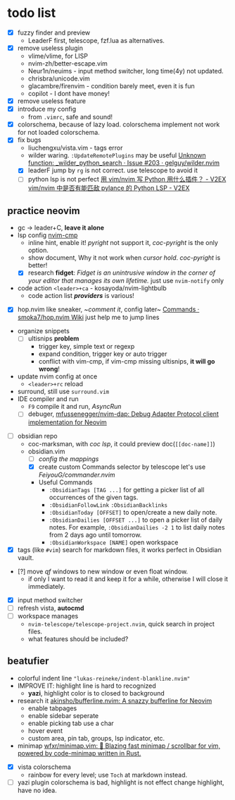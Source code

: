 # todo list
- [x] fuzzy finder and preview
    - LeaderF first, telescope, fzf.lua as alternatives.
- [x] remove useless plugin
    - vlime/vlime, for LISP
    - nvim-zh/better-escape.vim
    - Neur1n/neuims - input method switcher, long time(4y) not updated.
    - chrisbra/unicode.vim
    - glacambre/firenvim - condition barely meet, even it is fun
    - copilot - I dont have money!
- [x] remove useless feature
- [x] introduce my config
    - from `.vimrc`, safe and sound!
- [x] colorschema, because of lazy load. colorschema implement not work for not loaded colorschema.
- [x] fix bugs
    - liuchengxu/vista.vim - tags error
    - wilder waring. `:UpdateRemotePlugins` may be useful [Unknown function: _wilder_python_search · Issue #203 · gelguy/wilder.nvim](https://github.com/gelguy/wilder.nvim/issues/203)
    - [x] leaderF jump by `rg` is not correct.
        use telescope to avoid it
    - [ ] python lsp is not perfect
      [用 vim/nvim 写 Python 用什么插件？ - V2EX](https://www.v2ex.com/t/998262)
      [vim/nvim 中是否有能匹敌 pylance 的 Python LSP - V2EX](https://www.v2ex.com/t/916463)

## practice neovim
- gc -> leader+C, **leave it alone**
- lsp config [nvim-cmp](https://github.com/iguanacucumber/magazine.nvim)
  - inline hint, enable it!
    *pyright* not support it, *coc-pyright* is the only option.
  - show document, Why it not work when *cursor hold*.
    *coc-pyright* is better!
  - [x] research **fidget**: *Fidget is an unintrusive window in the corner of your editor that manages its own lifetime.*
      just use `nvim-notify` only
- code action `<leader>+ca` - kosayoda/nvim-lightbulb
  - code action list ***providers*** is various!
- [x] hop.nvim like sneaker, ~*comment it*, config later~ [Commands · smoka7/hop.nvim Wiki](https://github.com/smoka7/hop.nvim/wiki/Commands)
    just help me to jump lines
- organize snippets
  - [ ] ultisnips **problem**
    - trigger key, simple text or regexp
    - expand condition, trigger key or auto trigger
    - conflict with vim-cmp, if vim-cmp missing ultisnips, **it will go wrong**!
- update nvim config at once
  - `<leader>+rc` reload
- surround, still use `surround.vim`
- IDE compiler and run
  - `F9` compile it and run, *AsyncRun*
  - [ ] debuger, [mfussenegger/nvim-dap: Debug Adapter Protocol client implementation for Neovim](https://github.com/mfussenegger/nvim-dap)
- [ ] obsidian repo
  - coc-marksman, with *coc lsp*, it could preview doc(`[[doc-name]]`)
  - obsidian.vim
    - [ ] *config the mappings*
    - [x] create custom Commands selector by telescope
        let's use *FeiyouG/commander.nvim*
    - Useful Commands
      - `:ObsidianTags [TAG ...]` for getting a picker list of all occurrences of the given tags.
      - `:ObsidianFollowLink` `:ObsidianBacklinks`
      - `:ObsidianToday [OFFSET]` to open/create a new daily note.
      - `:ObsidianDailies [OFFSET ...]` to open a picker list of daily notes.
        For example, `:ObsidianDailies -2 1` to list daily notes from 2 days ago until tomorrow.
      - `:ObsidianWorkspace [NAME]` open workspace
- [x] tags (like `#vim`) search for markdown files, it works perfect in Obsidian vault.
- [?] move *qf* windows to new window or even float window.
  - if only I want to read it and keep it for a while,
    otherwise I will close it immediately.
- [x] input method switcher
- [ ] refresh vista, **autocmd**
- [ ] workspace manages
  - `nvim-telescope/telescope-project.nvim`, quick search in project files.
  - what features should be included?

## beatufier
- colorful indent line `"lukas-reineke/indent-blankline.nvim"`
- IMPROVE IT: highlight line is hard to recognized
  - **yazi**, highlight color is to closed to background
- research it [akinsho/bufferline.nvim: A snazzy bufferline for Neovim](https://github.com/akinsho/bufferline.nvim)
  - enable tabpages
  - enable sidebar seperate
  - enable picking tab use a char
  - hover event
  - custom area, pin tab, groups, lsp indicator, etc.
- minimap [wfxr/minimap.vim: 📡 Blazing fast minimap / scrollbar for vim, powered by code-minimap written in Rust.](https://github.com/wfxr/minimap.vim?tab=readme-ov-file)
- [x] vista colorschema
  - rainbow for every level; use `Toch` at markdown instead.
- [ ] yazi plugin colorschema is bad, highlight is not effect
    change highlight, have no idea.
